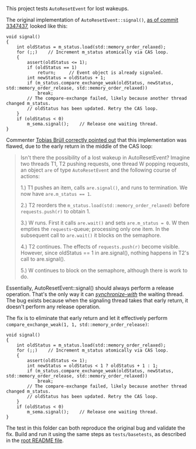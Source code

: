 This project tests `AutoResetEvent` for lost wakeups.

The original implementation of `AutoResetEvent::signal()`, [as of commit 3347437](https://github.com/preshing/cpp11-on-multicore/tree/3347437911bfd3a45ddc07cb1cbb4a9d3e55583c), looked like this:

    void signal()
    {
        int oldStatus = m_status.load(std::memory_order_relaxed);
        for (;;)    // Increment m_status atomically via CAS loop.
        {
            assert(oldStatus <= 1);
            if (oldStatus == 1)
                return;     // Event object is already signaled.
            int newStatus = oldStatus + 1;
            if (m_status.compare_exchange_weak(oldStatus, newStatus, std::memory_order_release, std::memory_order_relaxed))
                break;
            // The compare-exchange failed, likely because another thread changed m_status.
            // oldStatus has been updated. Retry the CAS loop.
        }
        if (oldStatus < 0)
            m_sema.signal();    // Release one waiting thread.
    }


Commenter [Tobias Brüll correctly pointed out](http://preshing.com/20150316/semaphores-are-surprisingly-versatile) that this implementation was flawed, due to the early return in the middle of the CAS loop:

> Isn't there the possibility of a lost wakeup in AutoResetEvent? Imagine two threads T1, T2 pushing requests, one thread W popping requests, an object `are` of type `AutoResetEvent` and the following course of actions: 
> 
> 1.) T1 pushes an item, calls `are.signal()`, and runs to termination. We now have `are.m_status == 1`. 
> 
> 2.) T2 reorders the `m_status.load(std::memory_order_relaxed)` before `requests.push(r)` to obtain 1. 
> 
> 3.) W runs. First it calls `are.wait()` and sets `are.m_status = 0`. W then empties the `requests`-queue; processing only one item. In the subsequent call to `are.wait()` it blocks on the semaphore. 
> 
> 4.) T2 continues. The effects of `requests.push(r)` become visible. However, since oldStatus == 1 in are.signal(), nothing happens in T2's call to are.signal(). 
> 
> 5.) W continues to block on the semaphore, although there is work to do. 

Essentially, AutoResetEvent::signal() should always perform a release operation. That's the only way it can [_synchronize-with_](http://preshing.com/20130823/the-synchronizes-with-relation) the waiting thread. The bug exists because when the signaling thread takes that early return, it doesn't perform any release operation.

The fix is to eliminate that early return and let it effectively perform `compare_exchange_weak(1, 1, std::memory_order_release)`:

    void signal()
    {
        int oldStatus = m_status.load(std::memory_order_relaxed);
        for (;;)    // Increment m_status atomically via CAS loop.
        {
            assert(oldStatus <= 1);
            int newStatus = oldStatus < 1 ? oldStatus + 1 : 1;
            if (m_status.compare_exchange_weak(oldStatus, newStatus, std::memory_order_release, std::memory_order_relaxed))
                break;
            // The compare-exchange failed, likely because another thread changed m_status.
            // oldStatus has been updated. Retry the CAS loop.
        }
        if (oldStatus < 0)
            m_sema.signal();    // Release one waiting thread.
    }

The test in this folder can both reproduce the original bug and validate the fix. Build and run it using the same steps as `tests/basetests`, as described in the [root README file](https://github.com/preshing/cpp11-on-multicore/blob/master/README.md).

